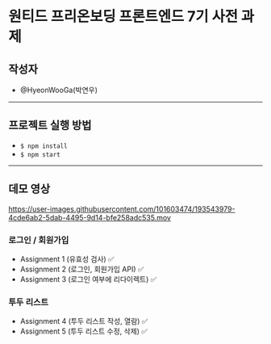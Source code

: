 # 원티드 프리온보딩 프론트엔드 7기 사전 과제

## 작성자

- @HyeonWooGa(박연우)

---

## 프로젝트 실행 방법

- `$ npm install`
- `$ npm start`

---

## 데모 영상

https://user-images.githubusercontent.com/101603474/193543979-4cde6ab2-5dab-4495-9d14-bfe258adc535.mov

### 로그인 / 회원가입
- Assignment 1 (유효성 검사) ✅
- Assignment 2 (로그인, 회원가입 API) ✅
- Assignment 3 (로그인 여부에 리다이렉트) ✅

### 투두 리스트
- Assignment 4 (투두 리스트 작성, 열람) ✅
- Assignment 5 (투두 리스트 수정, 삭제) ✅

